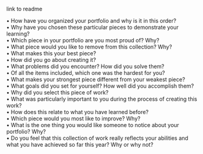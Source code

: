 
link to readme


• How have you organized your portfolio and why is it in this order?  
• Why have you chosen these particular pieces to demonstrate your learning?  
• Which piece in your portfolio are you most proud of? Why?  
• What piece would you like to remove from this collection? Why?  
• What makes this your best piece?  
• How did you go about creating it?  
• What problems did you encounter? How did you solve them?  
• Of all the items included, which one was the hardest for you?  
• What makes your strongest piece different from your weakest piece?  
• What goals did you set for yourself? How well did you accomplish them?  
• Why did you select this piece of work?  
• What was particularly important to you during the process of creating this work?  
• How does this relate to what you have learned before?  
• Which piece would you most like to improve? Why?  
• What is the one thing you would like someone to notice about your portfolio? Why?  
• Do you feel that this collection of work really reflects your abilities and what
you have achieved so far this year? Why or why not?  
